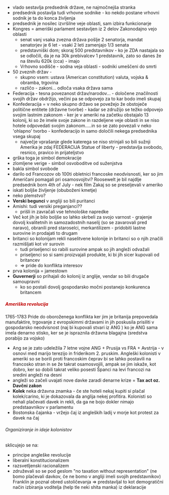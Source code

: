 - vlado sestavlja predsednik države, ne najmočnejša stranka
- predsednik postavlja tudi vrhovne sodnike - ko nekdo postane vrhovni sodnik je ta do konca življenja
- predsednik je nosilec izvršilne veje oblasti, sam izbira funkcionarje
- Kongres = ameriški parlament sestavljen iz 2 delov Zakonodajno vejo oblasti
	- senat vanj vsaka zvezna država pošlje 2 senatorja, mandat senatorjev je 6 let - vsaki 2 leti zamenjajo 1/3 senata
	- predstavniški dom; skoraj 500 predstavnikov - ko je ZDA nastajala so se odločili, da je na 30k prebivalcev 1 predstavnik, zato so danes že na številu 620k (cca) - imajo 
	- Vrhovno sodišče - sodna veja oblasti - sodniki umeščeni do smrti
- 50 zveznih držav - 
	- skupno vsem: ustava (American constitution) valuta, vojska & obramba, trgovina
	- različo - zakoni... odloča vsaka država sama
- Federacija - tesna povezanost držav/narodov... - določene značilnosti svojih držav obdržijo, večini pa se odpovejo za to kar bodo imeli skupaj
- Konfederacija = v neko skupno državo se povežejo že obstoječe politične entitete (državne tvorbe) - kadar se združijo se težko odpovejo svojim lastnim zakonom - ker je v ameriki na začetku obstajalo 13 kolonij, ki so že imele svoje zakone in razdeljene veje oblasti in se niso hotele odpovedati svojim zakonom.....in so se zato povezali v neko 'ohlapno' tvorbo - konfederacijo in samo določili nekega predsednika vsega skupaj
	- največje vprašanje glede katerega se niso strinjali so bili sužnji
Amerika je zdaj FEDERACIJA
Statue of liberty - predstavlja svobodo, resnico, pravico in prijateljstvo
- grška toga je simbol demokracije
- zlomljene verige - simbol osvoboditve od suženjstva
- bakla simbol svobode
- darilo od Francozov ob 100ti obletnici francoske neodvisnosti, ker so jim Američani pomagali pri osamosvojitvi?
Roosewelt je bil najdlje predsednik
born 4th of July - nek film
Zakaj so se preseljevali v ameriko
- iskati boljše življenje (obuboženi kmetje)
- neko plemstvo?
- **Verski begunci** v angliji so bili puritanci
- Amishi: tudi versiki preganjanci??
	- prišli in zavračali vse tehnološke napredke
- Več kot jih je bilo boljše so lahko skrbeli za svojo varnost - grajenje dovolj kvalitetnih in samozadostnih naselij (so se zavarovali pred naravo), obranili pred staroselci, merkantilizem - pridobiti lastne surovine in prodajati to drugam
- britanci so kolonijam rekli naselitvene kolonije in britanci so o njih značili razmišljati kot vir surovin 
	- tudi priseljenci so rabili surovine ampak so jih angleži odvažali
	- priseljenci so si sami proizvajali produkte, ki bi jih sicer kupovali od britancev
	- => pride do konflikta interesov
- prva kolonija = jamestown
- **Guvernerji** so prihajali do kolonij iz anglije, vendar so bili drugače samoupravni
	- ko so postali dovolj gospodarsko močni postanejo konkurenca britancem
##### <font color="#c00000">Ameriška revolucija</font>
1765-1783
Pride do oboroženega konflikta ker jim je britanija prepovedala manufaktire, trgovanje z evropskimmi državami in jih poskusila prisiliti v gospodarsko neodvisnost (naj bi kupovali stvari iz ANG ) ko je ANG sama imela denarno stisko, ker se je ispraznila državna blagajna (sredstva porabijo za vojsko)
- Ang se je zato udeležila 7 letne vojne ANG + Prusija vs FRA + Avstrija - v osnovi med marijo terezijo in friderikom 2. pruskim. Angleški kolonisti v ameriki so se borili proti francoskim čeprav bi se lahko postavili na francosko stran in se že takrat osamosvojili, ampak se jim iskaže, kot dobro, ker so dobili takrat veliko posesti
Španci na levi francozi na sredini angleži na desni
- angleži so začeli uvajati nove davke zaradi denarne krize = **Tax act oz. Davčni zakon** 
- **Kolek** neka državna znamka - če ste hoteli nekaj kupiti si plačal kolek/carino, ki je dokazovala da anglija nekej profitira. Kolonisti so nehali plačevati davek in rekli, da ga ne bojo dokler nimajo predstaavnikov v parlamentu
- Bostonska čajanka - vržejo čaj iz angleških ladij v morje kot protest za davek na čaj
###### Organiziranje in ideje kolonistov
sklicujejo se na:
- principe angleške revolucije
- liberalni konstitucionalizem 
- razsvetljenski racionalizem
- združevali so se pod geslom "no taxation without representation" (ne bomo plačevali davkov, če ne bomo v angliji imeli svojih predstavnikov)
Franklin je poznal obred ustoličevanja => predstavljal to kot demogratični način izbiranja voditelja
(help tle neki shita manka)
iz deklaracije

